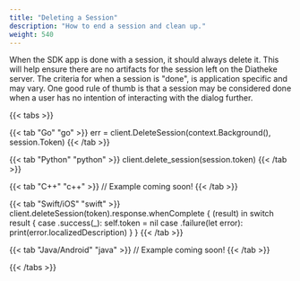 ```yaml
---
title: "Deleting a Session"
description: "How to end a session and clean up."
weight: 540
---
```


When the SDK app is done with a session, it should always delete it. This
will help ensure there are no artifacts for the session left on the
Diatheke server. The criteria for when a session is "done", is application
specific and may vary. One good rule of thumb is that a session may be
considered done when a user has no intention of interacting with the
dialog further.

{{< tabs >}}

{{< tab "Go" "go" >}}
err = client.DeleteSession(context.Background(), session.Token)
{{< /tab >}}

{{< tab "Python" "python" >}}
client.delete_session(session.token)
{{< /tab >}}

{{< tab "C++" "c++" >}}
// Example coming soon!
{{< /tab >}}

{{< tab "Swift/iOS" "swift" >}}
client.deleteSession(token).response.whenComplete { (result) in
	switch result {
	case .success(_):
		self.token = nil
	case .failure(let error):
		print(error.localizedDescription)
	}
}
{{< /tab >}}

{{< tab "Java/Android" "java" >}}
// Example coming soon!
{{< /tab >}}

{{< /tabs >}}
